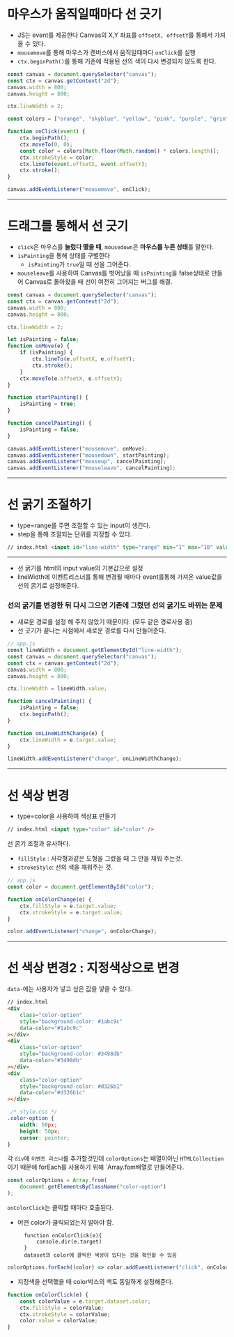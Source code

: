 # 마우스가 움직일때마다 선 긋기

-   JS는 event를 제공한다 Canvas의 X,Y 좌표를 `offsetX, offsetY`를 통해서 가져올 수 있다.
-   `mousemove`를 통해 마우스가 캔버스에서 움직일때마다 `onClick`를 실행
-   `ctx.beginPath()`를 통해 기존에 적용된 선의 색이 다시 변경되지 않도록 한다.

```javascript
const canvas = document.querySelector("canvas");
const ctx = canvas.getContext("2d");
canvas.width = 800;
canvas.height = 800;

ctx.lineWidth = 2;

const colors = ["orange", "skyblue", "yellow", "pink", "purple", "grin"];

function onClick(event) {
    ctx.beginPath();
    ctx.moveTo(0, 0);
    const color = colors[Math.floor(Math.random() * colors.length)];
    ctx.strokeStyle = color;
    ctx.lineTo(event.offsetX, event.offsetY);
    ctx.stroke();
}

canvas.addEventListener("mousemove", onClick);
```

---

# 드래그를 통해서 선 긋기

-   `click`은 마우스를 **눌렀다 뗐을 때**, `mousedown`은 **마우스를 누른 상태**를 말한다.
-   `isPainting`을 통해 상태를 구별한다
    -   `isPainting`가 `true`일 때 선을 그어준다.
-   `mouseleave`를 사용하여 Canvas를 벗어났을 때 `isPainting`을 false상태로 만들어 Canvas로 돌아왔을 때 선이 여전히 그어지는 버그를 해결.

```javascript
const canvas = document.querySelector("canvas");
const ctx = canvas.getContext("2d");
canvas.width = 800;
canvas.height = 800;

ctx.lineWidth = 2;

let isPainting = false;
function onMove(e) {
    if (isPainting) {
        ctx.lineTo(e.offsetX, e.offsetY);
        ctx.stroke();
    }
    ctx.moveTo(e.offsetX, e.offsetY);
}

function startPainting() {
    isPainting = true;
}

function cancelPainting() {
    isPainting = false;
}

canvas.addEventListener("mousemove", onMove);
canvas.addEventListener("mousedown", startPainting);
canvas.addEventListener("mouseup", cancelPainting);
canvas.addEventListener("mouseleave", cancelPainting);
```

---

# 선 굵기 조절하기

-   type=range를 주면 조절할 수 있는 input이 생긴다.
-   step을 통해 조절되는 단위를 지정할 수 있다.

```html
// index.html <input id="line-width" type="range" min="1" max="10" value="5" />
```

---

-   선 굵기를 html의 input value의 기본값으로 설정
-   lineWidth에 이벤트리스너를 통해 변경될 때마다 event를통해 가져온 value값을 선의 굵기로 설정해준다.

### 선의 굵기를 변경한 뒤 다시 그으면 기존에 그렸던 선의 굵기도 바뀌는 문제

-   새로운 경로를 설정 해 주지 않았기 때문이다. (모두 같은 경로사용 중)
-   선 긋기가 끝나는 시점에서 새로운 경로를 다시 만들어준다.

```javascript
// app.js
const lineWidth = document.getElementById("line-width");
const canvas = document.querySelector("canvas");
const ctx = canvas.getContext("2d");
canvas.width = 800;
canvas.height = 800;

ctx.lineWidth = lineWidth.value;

function cancelPainting() {
    isPainting = false;
    ctx.beginPath();
}

function onLineWidthChange(e) {
    ctx.lineWidth = e.target.value;
}

lineWidth.addEventListener("change", onLineWidthChange);
```

---

# 선 색상 변경

-   type=color을 사용하여 색상표 만들기

```html
// index.html <input type="color" id="color" />
```

선 굵기 조절과 유사하다.

-   `fillStyle` : 사각형과같은 도형을 그렸을 때 그 안을 채워 주는것.
-   `strokeStyle`: 선의 색을 채워주는 것.

```javascript
// app.js
const color = document.getElementById("color");

function onColorChange(e) {
    ctx.fillStyle = e.target.value;
    ctx.strokeStyle = e.target.value;
}

color.addEventListener("change", onColorChange);
```

---

# 선 색상 변경2 : 지정색상으로 변경
`data-`에는 사용자가 넣고 싶은 값을 넣을 수 있다.
```html
// index.html
<div
    class="color-option"
    style="background-color: #1abc9c"
    data-color="#1abc9c"
></div>
<div
    class="color-option"
    style="background-color: #3498db"
    data-color="#3498db"
></div>
<div
    class="color-option"
    style="background-color: #d326b1"
    data-color="#d326b1c"
></div>
```
```css
 /* style.css */
.color-option {
    width: 50px;
    height: 50px;
    cursor: pointer;
}
```
각 `div`에 `이벤트 리스너`를 추가할것인데 `colorOptions`는 배열이아닌 `HTMLCollection`이기 때문에 forEach를 사용하기 위해 `Array.fom배열로 만들어준다.
```javascript
const colorOptions = Array.from(
    document.getElementsByClassName("color-option")
);
```
`onColorClick`는 클릭할 때마다 호출된다.
- 어떤 color가 클릭되었는지 알아야 함.

        function onColorClick(e){
            console.dir(e.target)
        } 
        dataset의 color에 클릭한 색상이 있다는 것을 확인할 수 있음
```javascript
colorOptions.forEach((color) => color.addEventListener("click", onColorClick));
```
- 지정색을 선택했을 때 color박스의 색도 동일하게 설정해준다.
```javascript
function onColorClick(e) {
    const colorValue = e.target.dataset.color;
    ctx.fillStyle = colorValue;
    ctx.strokeStyle = colorValue;
    color.value = colorValue;
}
```
